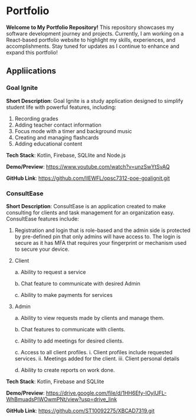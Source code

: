 # Portfolio 
**Welcome to My Portfolio Repository!**
This repository showcases my software development journey and projects. Currently, I am working on a React-based portfolio website to highlight my skills, experiences, and accomplishments. Stay tuned for updates as I continue to enhance and expand this portfolio!


## Appliications

### Goal Ignite
**Short Description**: Goal Ignite is a study application designed to simplify student life with powerful features, including:
1. Recording grades
2. Adding teacher contact information
3. Focus mode with a timer and background music
4. Creating and managing flashcards
5. Adding educational content

**Tech Stack**: Kotlin, Firebase, SQLlite and Node.js

**Demo/Preview**: https://www.youtube.com/watch?v=unzSwYtSvAQ

**GitHub Link**: https://github.com/IIEWFL/opsc7312-poe-goalignit.git 

### ConsultEase
**Short Description**: ConsultEase is an application created to make consulting for clients and task management for an organization easy. ConsultEase features include:
1. Registration and login that is role-based and the admin side is protected by pre-defined pin that only admins will have access to. The login is secure as it has MFA that requires your fingerprint or mechanism used to secure your device.
2. Client

   a. Ability to request a service

   b. Chat feature to communicate with desired Admin

   c. Ability to make payments for services

4. Admin

   a. Ability to view requests made by clients and manage them.

   b. Chat features to communicate with clients.

   c. Ability to add meetings for desired clients.

   c. Access to all client profiles.
     i. Client profiles include requested services.
     ii. Meetings added for the client.
     iii. Client personal details

   d. Ability to create reports on work done.

**Tech Stack**: Kotlin, Firebase and SQLlite

**Demo/Preview**: https://drive.google.com/file/d/1HH6Efy-lOylUFL-WhBmuadsPIWOwmPNt/view?usp=drive_link 

**GitHub Link**: https://github.com/ST10092275/XBCAD7319.git
